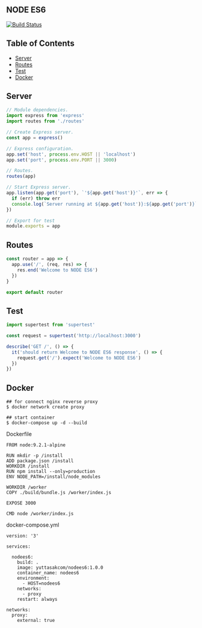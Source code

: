 ## NODE ES6
[![Build Status](https://travis-ci.org/yuttasakcom/NodeES6.svg?branch=master)](https://travis-ci.org/yuttasakcom/NodeES6)

## Table of Contents
- [Server](#server)
- [Routes](#routes)
- [Test](#test)
- [Docker](#dokcer)

## Server
```javascript
// Module dependencies.
import express from 'express'
import routes from './routes'

// Create Express server.
const app = express()

// Express configuration.
app.set('host', process.env.HOST || 'localhost')
app.set('port', process.env.PORT || 3000)

// Routes.
routes(app)

// Start Express server.
app.listen(app.get('port'), `'${app.get('host')}'`, err => {
  if (err) throw err
  console.log(`Server running at ${app.get('host')}:${app.get('port')}`)
})

// Export for test
module.exports = app

```

## Routes
```javascript
const router = app => {
  app.use('/', (req, res) => {
    res.end('Welcome to NODE ES6')
  })
}

export default router

```

## Test
```javascript
import supertest from 'supertest'

const request = supertest('http://localhost:3000')

describe('GET /', () => {
  it('should return Welcome to NODE ES6 response', () => {
    request.get('/').expect('Welcome to NODE ES6')
  })
})

```

## Docker
```
## for connect nginx reverse proxy
$ docker network create proxy

## start container
$ docker-compose up -d --build
```
Dockerfile
```
FROM node:9.2.1-alpine

RUN mkdir -p /install
ADD package.json /install
WORKDIR /install
RUN npm install --only=production
ENV NODE_PATH=/install/node_modules

WORKDIR /worker
COPY ./build/bundle.js /worker/index.js

EXPOSE 3000

CMD node /worker/index.js
```
docker-compose.yml
```
version: '3'

services:

  nodees6:
    build: .
    image: yuttasakcom/nodees6:1.0.0
    container_name: nodees6
    environment:
      - HOST=nodees6
    networks:
      - proxy
    restart: always

networks:
  proxy:
    external: true
```